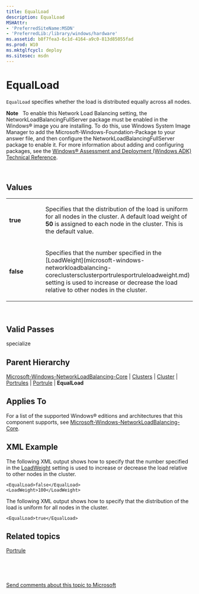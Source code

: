 ```yaml
---
title: EqualLoad
description: EqualLoad
MSHAttr:
- 'PreferredSiteName:MSDN'
- 'PreferredLib:/library/windows/hardware'
ms.assetid: b8f7fea3-6c1d-4164-a9c0-813d85055fad
ms.prod: W10
ms.mktglfcycl: deploy
ms.sitesec: msdn
---
```


# EqualLoad


`EqualLoad` specifies whether the load is distributed equally across all nodes.

**Note**  
To enable this Network Load Balancing setting, the NetworkLoadBalancingFullServer package must be enabled in the Windows® image you are installing. To do this, use Windows System Image Manager to add the Microsoft-Windows-Foundation-Package to your answer file, and then configure the NetworkLoadBalancingFullServer package to enable it. For more information about adding and configuring packages, see the [Windows® Assessment and Deployment (Windows ADK) Technical Reference](http://go.microsoft.com/fwlink/?LinkId=206587).

 

## Values


<table>
<colgroup>
<col width="50%" />
<col width="50%" />
</colgroup>
<tbody>
<tr class="odd">
<td><p><strong>true</strong></p></td>
<td><p>Specifies that the distribution of the load is uniform for all nodes in the cluster. A default load weight of <strong>50</strong> is assigned to each node in the cluster. This is the default value.</p></td>
</tr>
<tr class="even">
<td><p><strong>false</strong></p></td>
<td><p>Specifies that the number specified in the [LoadWeight](microsoft-windows-networkloadbalancing-coreclustersclusterportrulesportruleloadweight.md) setting is used to increase or decrease the load relative to other nodes in the cluster.</p></td>
</tr>
</tbody>
</table>

 

## Valid Passes


specialize

## Parent Hierarchy


[Microsoft-Windows-NetworkLoadBalancing-Core](microsoft-windows-networkloadbalancing-core-win7-microsoft-windows-networkloadbalancing-core.md) | [Clusters](microsoft-windows-networkloadbalancing-coreclusters.md) | [Cluster](microsoft-windows-networkloadbalancing-coreclusterscluster.md) | [Portrules](microsoft-windows-networkloadbalancing-coreclustersclusterportrules.md) | [Portrule](microsoft-windows-networkloadbalancing-coreclustersclusterportrulesportrule.md) | **EqualLoad**

## Applies To


For a list of the supported Windows® editions and architectures that this component supports, see [Microsoft-Windows-NetworkLoadBalancing-Core](microsoft-windows-networkloadbalancing-core-win7-microsoft-windows-networkloadbalancing-core.md).

## XML Example


The following XML output shows how to specify that the number specified in the [LoadWeight](microsoft-windows-networkloadbalancing-coreclustersclusterportrulesportruleloadweight.md) setting is used to increase or decrease the load relative to other nodes in the cluster.

``` syntax
<EqualLoad>false</EqualLoad>
<LoadWeight>100</LoadWeight>
```

The following XML output shows how to specify that the distribution of the load is uniform for all nodes in the cluster.

``` syntax
<EqualLoad>true</EqualLoad>
```

## Related topics


[Portrule](microsoft-windows-networkloadbalancing-coreclustersclusterportrulesportrule.md)

 

 

[Send comments about this topic to Microsoft](mailto:wsddocfb@microsoft.com?subject=Documentation%20feedback%20%5Bp_unattend\p_unattend%5D:%20EqualLoad%20%20RELEASE:%20%2810/3/2016%29&body=%0A%0APRIVACY%20STATEMENT%0A%0AWe%20use%20your%20feedback%20to%20improve%20the%20documentation.%20We%20don't%20use%20your%20email%20address%20for%20any%20other%20purpose,%20and%20we'll%20remove%20your%20email%20address%20from%20our%20system%20after%20the%20issue%20that%20you're%20reporting%20is%20fixed.%20While%20we're%20working%20to%20fix%20this%20issue,%20we%20might%20send%20you%20an%20email%20message%20to%20ask%20for%20more%20info.%20Later,%20we%20might%20also%20send%20you%20an%20email%20message%20to%20let%20you%20know%20that%20we've%20addressed%20your%20feedback.%0A%0AFor%20more%20info%20about%20Microsoft's%20privacy%20policy,%20see%20http://privacy.microsoft.com/default.aspx. "Send comments about this topic to Microsoft")





